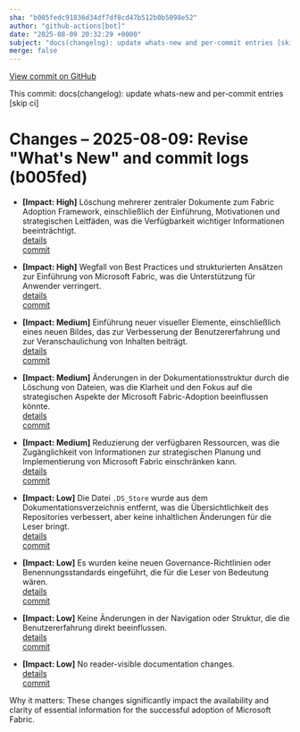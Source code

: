 ```yaml
---
sha: "b005fedc91836d34df7df8cd47b512b0b5098e52"
author: "github-actions[bot]"
date: "2025-08-09 20:32:29 +0000"
subject: "docs(changelog): update whats-new and per-commit entries [skip ci]"
merge: false
---
```


[View commit on GitHub](https://github.com/TheTrustedAdvisor/FabricAdoptionFramework/commit/b005fedc91836d34df7df8cd47b512b0b5098e52)

This commit: docs(changelog): update whats-new and per-commit entries [skip ci]

# Changes – 2025-08-09: Revise "What's New" and commit logs (b005fed)

- **[Impact: High]** Löschung mehrerer zentraler Dokumente zum Fabric Adoption Framework, einschließlich der Einführung, Motivationen und strategischen Leitfäden, was die Verfügbarkeit wichtiger Informationen beeinträchtigt.  
  [details](/docs/about/changes/2025-07-20-1a084247ade55ad5ab8db4728082376b22d9906b.md)  
  [commit](https://github.com/TheTrustedAdvisor/FabricAdoptionFramework/commit/b005fedc91836d34df7df8cd47b512b0b5098e52)

- **[Impact: High]** Wegfall von Best Practices und strukturierten Ansätzen zur Einführung von Microsoft Fabric, was die Unterstützung für Anwender verringert.  
  [details](/docs/about/changes/2025-07-20-3a2e8c28bcae51d3232571d23607014db5eb87e4.md)  
  [commit](https://github.com/TheTrustedAdvisor/FabricAdoptionFramework/commit/b005fedc91836d34df7df8cd47b512b0b5098e52)

- **[Impact: Medium]** Einführung neuer visueller Elemente, einschließlich eines neuen Bildes, das zur Verbesserung der Benutzererfahrung und zur Veranschaulichung von Inhalten beiträgt.  
  [details](/docs/about/changes/2025-07-20-2a933283b21f46564224ce6736473eb0908e8935.md)  
  [commit](https://github.com/TheTrustedAdvisor/FabricAdoptionFramework/commit/b005fedc91836d34df7df8cd47b512b0b5098e52)

- **[Impact: Medium]** Änderungen in der Dokumentationsstruktur durch die Löschung von Dateien, was die Klarheit und den Fokus auf die strategischen Aspekte der Microsoft Fabric-Adoption beeinflussen könnte.  
  [details](/docs/about/changes/2025-07-20-515ccf515519e7ca70c93c460dbc92a4c0f0f13c.md)  
  [commit](https://github.com/TheTrustedAdvisor/FabricAdoptionFramework/commit/b005fedc91836d34df7df8cd47b512b0b5098e52)

- **[Impact: Medium]** Reduzierung der verfügbaren Ressourcen, was die Zugänglichkeit von Informationen zur strategischen Planung und Implementierung von Microsoft Fabric einschränken kann.  
  [details](/docs/about/changes/2025-07-20-99bbd7955c423e1670f1e1e9f3b50a9a79f6860f.md)  
  [commit](https://github.com/TheTrustedAdvisor/FabricAdoptionFramework/commit/b005fedc91836d34df7df8cd47b512b0b5098e52)

- **[Impact: Low]** Die Datei `.DS_Store` wurde aus dem Dokumentationsverzeichnis entfernt, was die Übersichtlichkeit des Repositories verbessert, aber keine inhaltlichen Änderungen für die Leser bringt.  
  [details](/docs/about/changes/2025-07-20-4dec936fdb51eb08c978644a8ad5177963c5f0c4.md)  
  [commit](https://github.com/TheTrustedAdvisor/FabricAdoptionFramework/commit/b005fedc91836d34df7df8cd47b512b0b5098e52)

- **[Impact: Low]** Es wurden keine neuen Governance-Richtlinien oder Benennungsstandards eingeführt, die für die Leser von Bedeutung wären.  
  [details](/docs/about/changes/2025-07-20-eddd0949c711e7773c95ea8645f33219fc8e68f8.md)  
  [commit](https://github.com/TheTrustedAdvisor/FabricAdoptionFramework/commit/b005fedc91836d34df7df8cd47b512b0b5098e52)

- **[Impact: Low]** Keine Änderungen in der Navigation oder Struktur, die die Benutzererfahrung direkt beeinflussen.  
  [details](/docs/about/changes/2025-07-20-4c00a7565b68830eb2752b72d106795d18c8fa9f.md)  
  [commit](https://github.com/TheTrustedAdvisor/FabricAdoptionFramework/commit/b005fedc91836d34df7df8cd47b512b0b5098e52)

- **[Impact: Low]** No reader-visible documentation changes.  
  [details](/docs/about/changes/2025-07-20-3a2e8c28bcae51d3232571d23607014db5eb87e4.md)  
  [commit](https://github.com/TheTrustedAdvisor/FabricAdoptionFramework/commit/b005fedc91836d34df7df8cd47b512b0b5098e52)

Why it matters: These changes significantly impact the availability and clarity of essential information for the successful adoption of Microsoft Fabric.
